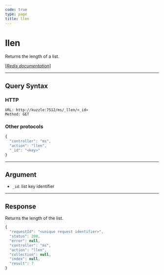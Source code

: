 ```yaml
---
code: true
type: page
title: llen
---
```


# llen



Returns the length of a list.

[[_Redis documentation_]](https://redis.io/commands/llen)

---

## Query Syntax

### HTTP

```http
URL: http://kuzzle:7512/ms/_llen/<_id>
Method: GET
```

### Other protocols

```js
{
  "controller": "ms",
  "action": "llen",
  "_id": "<key>"
}
```

---

## Argument

- `_id`: list key identifier

---

## Response

Returns the length of the list.

```javascript
{
  "requestId": "<unique request identifier>",
  "status": 200,
  "error": null,
  "controller": "ms",
  "action": "llen",
  "collection": null,
  "index": null,
  "result": 7
}
```
